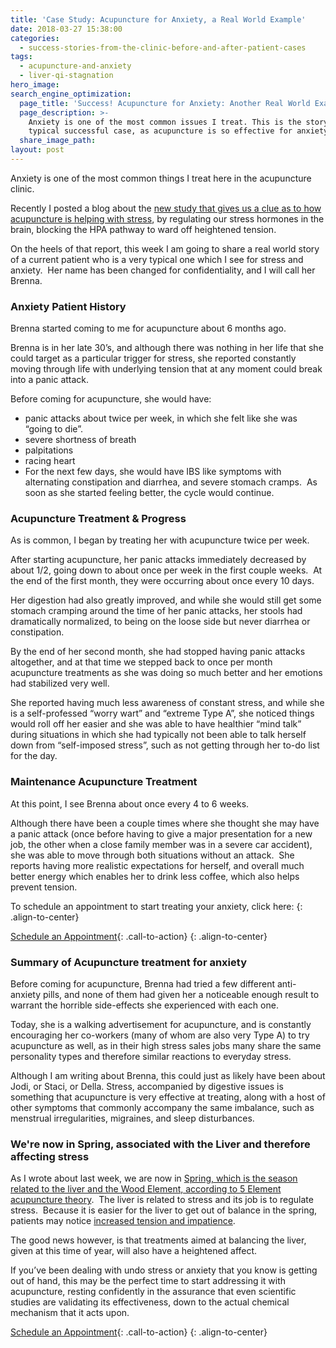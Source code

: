 ```yaml
---
title: 'Case Study: Acupuncture for Anxiety, a Real World Example'
date: 2018-03-27 15:38:00
categories:
  - success-stories-from-the-clinic-before-and-after-patient-cases
tags:
  - acupuncture-and-anxiety
  - liver-qi-stagnation
hero_image:
search_engine_optimization:
  page_title: 'Success! Acupuncture for Anxiety: Another Real World Example'
  page_description: >-
    Anxiety is one of the most common issues I treat. This is the story of a
    typical successful case, as acupuncture is so effective for anxiety!
  share_image_path:
layout: post
---
```


<div id="attachment_2177"><p>Anxiety is one of the most common things I treat here in the acupuncture clinic.</p><p>Recently I posted a blog about the <a target="_blank" data-cms-editor-link-style="undefined" href="/2014/03/28/acupuncture-helps-stress-by-regulating-hormones-new-study-shows/">new study that gives us a clue as to how acupuncture is helping with stress</a>, by regulating our stress hormones in the brain, blocking the HPA pathway to ward off heightened tension.</p></div>

On the heels of that report, this week I am going to share a real world story of a current patient who is a very typical one which I see for stress and anxiety.&nbsp; Her name has been changed for confidentiality, and I will call her Brenna.&nbsp;

### Anxiety Patient History

Brenna started coming to me for acupuncture about 6 months ago.

Brenna is in her late 30’s, and although there was nothing in her life that she could target as a particular trigger for stress, she reported constantly moving through life with underlying tension that at any moment could break into a panic attack.&nbsp;

Before coming for acupuncture, she would have:

* panic attacks about twice per week, in which she felt like she was “going to die”.
* severe shortness of breath
* palpitations
* racing heart&nbsp;
* For the next few days, she would have IBS like symptoms with alternating constipation and diarrhea, and severe stomach cramps.&nbsp; As soon as she started feeling better, the cycle would continue.

### Acupuncture Treatment & Progress

As is common, I began by treating her with acupuncture twice per week.&nbsp;

After starting acupuncture, her panic attacks immediately decreased by about 1/2, going down to about once per week in the first couple weeks.&nbsp; At the end of the first month, they were occurring about once every 10 days.&nbsp;

Her digestion had also greatly improved, and while she would still get some stomach cramping around the time of her panic attacks, her stools had dramatically normalized, to being on the loose side but never diarrhea or constipation.&nbsp;

By the end of her second month, she had stopped having panic attacks altogether, and at that time we stepped back to once per month acupuncture treatments as she was doing so much better and her emotions had stabilized very well.&nbsp;

She reported having much less awareness of constant stress, and while she is a self-professed “worry wart” and “extreme Type A”, she noticed things would roll off her easier and she was able to have healthier “mind talk” during situations in which she had typically not been able to talk herself down from “self-imposed stress”, such as not getting through her to-do list for the day.

### Maintenance Acupuncture Treatment

At this point, I see Brenna about once every 4 to 6 weeks.

Although there have been a couple times where she thought she may have a panic attack (once before having to give a major presentation for a new job, the other when a close family member was in a severe car accident), she was able to move through both situations without an attack.&nbsp; She reports having more realistic expectations for herself, and overall much better energy which enables her to drink less coffee, which also helps prevent tension.

To schedule an appointment to start treating your anxiety, click here:
{: .align-to-center}

[Schedule an Appointment](http://www.wisdomwaysacupuncture.com/acupuncture-appointment-scheduling/ "Online Acupuncture Scheduling"){: .call-to-action}
{: .align-to-center}

### Summary of Acupuncture treatment for anxiety

Before coming for acupuncture, Brenna had tried a few different anti-anxiety pills, and none of them had given her a noticeable enough result to warrant the horrible side-effects she experienced with each one.&nbsp;

Today, she is a walking advertisement for acupuncture, and is constantly encouraging her co-workers (many of whom are also very Type A) to try acupuncture as well, as in their high stress sales jobs many share the same personality types and therefore similar reactions to everyday stress.

Although I am writing about Brenna, this could just as likely have been about Jodi, or Staci, or Della. Stress, accompanied by digestive issues is something that acupuncture is very effective at treating, along with a host of other symptoms that commonly accompany the same imbalance, such as menstrual irregularities, migraines, and sleep disturbances.

### We're now in Spring, associated with the Liver and therefore affecting stress

As I wrote about last week, we are now in [Spring, which is the season related to the liver and the Wood Element, according to 5 Element acupuncture theory](http://www.wisdomwaysacupuncture.com/2018/03/09/ready-set-wood-season-what-acupuncture-theory-has-to-say-about-spring/).&nbsp; The liver is related to stress and its job is to regulate stress.&nbsp; Because it is easier for the liver to get out of balance in the spring, patients may notice [increased tension and impatience](http://www.wisdomwaysacupuncture.com/2018/04/15/wood-element-agitation-tips/).&nbsp;

The good news however, is that treatments aimed at balancing the liver, given at this time of year, will also have a heightened affect.

If you’ve been dealing with undo stress or anxiety that you know is getting out of hand, this may be the perfect time to start addressing it with acupuncture, resting confidently in the assurance that even scientific studies are validating its effectiveness, down to the actual chemical mechanism that it acts upon.

[Schedule an Appointment](/make-an-appointment/){: .call-to-action}
{: .align-to-center}

&nbsp;
